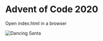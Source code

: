 # Advent of Code 2020

Open index.html in a browser

![Dancing Santa](https://media.giphy.com/media/S6O2GuDzHJCoVD7NFm/giphy.gif)
